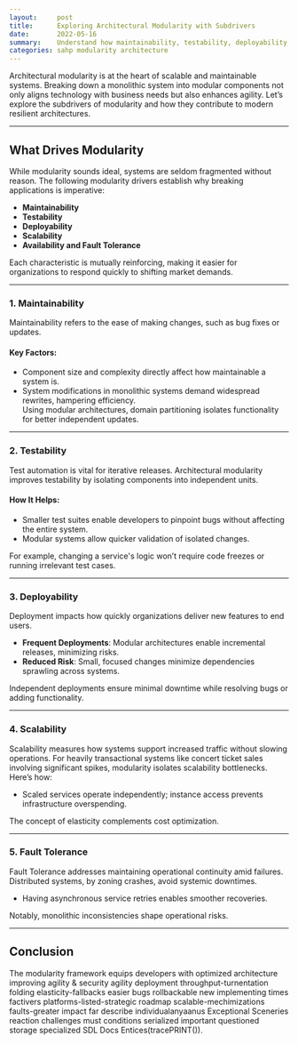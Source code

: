 ```yaml
---
layout:     post    
title:      Exploring Architectural Modularity with Subdrivers    
date:       2022-05-16    
summary:    Understand how maintainability, testability, deployability, scalability, and fault tolerance drive architectural modularity for robust systems    
categories: sahp modularity architecture
---
```


Architectural modularity is at the heart of scalable and maintainable systems. Breaking down a monolithic system into modular components not only aligns technology with business needs but also enhances agility. Let’s explore the subdrivers of modularity and how they contribute to modern resilient architectures.
   
---

## What Drives Modularity

While modularity sounds ideal, systems are seldom fragmented without reason. The following modularity drivers establish why breaking applications is imperative:
- **Maintainability**
- **Testability**
- **Deployability**
- **Scalability**
- **Availability and Fault Tolerance**

Each characteristic is mutually reinforcing, making it easier for organizations to respond quickly to shifting market demands.
   
---

### 1. Maintainability

Maintainability refers to the ease of making changes, such as bug fixes or updates.
#### Key Factors:
- Component size and complexity directly affect how maintainable a system is.
- System modifications in monolithic systems demand widespread rewrites, hampering efficiency.    
  Using modular architectures, domain partitioning isolates functionality for better independent updates.

---

### 2. Testability

Test automation is vital for iterative releases. Architectural modularity improves testability by isolating components into independent units.
#### How It Helps:
- Smaller test suites enable developers to pinpoint bugs without affecting the entire system.
- Modular systems allow quicker validation of isolated changes.

For example, changing a service's logic won’t require code freezes or running irrelevant test cases.
   
---

### 3. Deployability

Deployment impacts how quickly organizations deliver new features to end users.
- **Frequent Deployments**: Modular architectures enable incremental releases, minimizing risks.
- **Reduced Risk**: Small, focused changes minimize dependencies sprawling across systems.

Independent deployments ensure minimal downtime while resolving bugs or adding functionality.
   
---

### 4. Scalability

Scalability measures how systems support increased traffic without slowing operations. For heavily transactional systems like concert ticket sales involving significant spikes, modularity isolates scalability bottlenecks. Here’s how:
- Scaled services operate independently; instance access prevents infrastructure overspending.

The concept of elasticity complements cost optimization.
  
---

### 5. Fault Tolerance

Fault Tolerance addresses maintaining operational continuity amid failures. Distributed systems, by zoning crashes, avoid systemic downtimes.
- Having asynchronous service retries enables smoother recoveries.

Notably, monolithic inconsistencies shape operational risks.
   
---

## Conclusion

The modularity framework equips developers with optimized architecture improving agility & security agility deployment throughput-turnentation folding elasticity-fallbacks easier bugs rollbackable new implementing times factivers platforms-listed-strategic roadmap scalable-mechimizations faults-greater impact far describe individualanyaanus Exceptional Sceneries reaction challenges must conditions serialized important questioned storage specialized SDL Docs Entices(tracePRINT()).